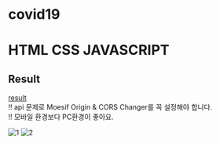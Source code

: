 # covid19

# HTML CSS JAVASCRIPT

## Result
[result](http://52.78.2.171/)  
!! api 문제로 Moesif Origin & CORS Changer를 꼭 설정해야 합니다.  
!! 모바일 환경보다 PC환경이 좋아요.

![1](https://user-images.githubusercontent.com/69909093/124764833-575d5e00-df70-11eb-8387-8afbdbfc5ac6.png)
![2](https://user-images.githubusercontent.com/69909093/124764856-5debd580-df70-11eb-86a8-703816c5b8a8.png)

